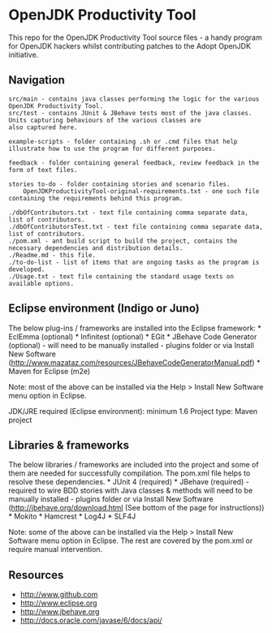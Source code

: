 OpenJDK Productivity Tool
=========================
This repo for the OpenJDK Productivity Tool source files - a handy program for OpenJDK hackers whilst contributing patches to the Adopt OpenJDK initiative.

Navigation
----------
	src/main - contains java classes performing the logic for the various OpenJDK Productivity Tool.
	src/test - contains JUnit & JBehave tests most of the java classes. Units capturing behaviours of the various classes are 
	also captured here.
	
	example-scripts - folder containing .sh or .cmd files that help illustrate how to use the program for different purposes.
	
	feedback - folder containing general feedback, review feedback in the form of text files.
	
	stories to-do - folder containing stories and scenario files.
		OpenJDKProductivityTool-original-requirements.txt - one such file containing the requirements behind this program.
		
    ./dbOfContributors.txt - text file containing comma separate data, list of contributors.
    ./dbOfContributorsTest.txt - text file containing comma separate data, list of contributors. 
    ./pom.xml - ant build script to build the project, contains the necessary dependencies and distribution details.
    ./Readme.md - this file.
    ./to-do-list - list of items that are ongoing tasks as the program is developed.
    ./Usage.txt - text file containing the standard usage texts on available options.

Eclipse environment (Indigo or Juno)
------------------------------------
The below plug-ins / frameworks are installed into the Eclipse framework:
	* EclEmma (optional)
	* Infinitest (optional)
	* EGit
	* JBehave Code Generator (optional) - will need to be manually installed - plugins folder or via Install New Software (http://www.mazataz.com/resources/JBehaveCodeGeneratorManual.pdf)
	* Maven for Eclipse (m2e)
	
Note: most of the above can be installed via the Help > Install New Software menu option in Eclipse.

JDK/JRE required (Eclipse environment): minimum 1.6
Project type: Maven project

Libraries & frameworks
----------------------
The below libraries / frameworks are included into the project and some of them are needed for successfully compilation.
The pom.xml file helps to resolve these dependencies.
	* JUnit 4 (required)
	* JBehave (required) - required to wire BDD stories with Java classes & methods will need to be manually installed - plugins folder or via Install New Software (http://jbehave.org/download.html (See bottom of the page for instructions))	
	* Mokito
	* Hamcrest
	* Log4J
	* SLF4J

Note: some of the above can be installed via the Help > Install New Software menu option in Eclipse. The rest are covered by the pom.xml or require manual intervention.

Resources
---------
- http://www.github.com
- http://www.eclipse.org
- http://www.jbehave.org
- http://docs.oracle.com/javase/6/docs/api/